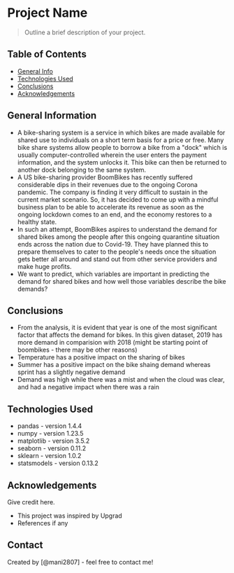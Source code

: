 # Project Name
> Outline a brief description of your project.


## Table of Contents
* [General Info](#general-information)
* [Technologies Used](#technologies-used)
* [Conclusions](#conclusions)
* [Acknowledgements](#acknowledgements)

<!-- You can include any other section that is pertinent to your problem -->

## General Information
- A bike-sharing system is a service in which bikes are made available for shared use to individuals on a short term basis for a price or free. Many bike share systems allow people to borrow a bike from a "dock" which is usually computer-controlled wherein the user enters the payment information, and the system unlocks it. This bike can then be returned to another dock belonging to the same system.
- A US bike-sharing provider BoomBikes has recently suffered considerable dips in their revenues due to the ongoing Corona pandemic. The company is finding it very difficult to sustain in the current market scenario. So, it has decided to come up with a mindful business plan to be able to accelerate its revenue as soon as the ongoing lockdown comes to an end, and the economy restores to a healthy state. 
- In such an attempt, BoomBikes aspires to understand the demand for shared bikes among the people after this ongoing quarantine situation ends across the nation due to Covid-19. They have planned this to prepare themselves to cater to the people's needs once the situation gets better all around and stand out from other service providers and make huge profits.
- We want to predict, which variables are important in predicting the demand for shared bikes and how well those variables describe the bike demands?
<!-- You don't have to answer all the questions - just the ones relevant to your project. -->

## Conclusions
- From the analysis, it is evident that year is one of the most significant factor that affects the demand for bikes. In this given dataset, 2019 has more demand in comparision with 2018 (might be starting point of boombikes - there may be other reasons)
- Temperature has a positive impact on the sharing of bikes
- Summer has a positive impact on the bike shaing demand whereas sprint has a slightly negative demand
- Demand was high while there was a mist and when the cloud was clear, and had a negative impact when there was a rain

<!-- You don't have to answer all the questions - just the ones relevant to your project. -->


## Technologies Used
- pandas - version 1.4.4
- numpy - version 1.23.5
- matplotlib - version 3.5.2
- seaborn - version 0.11.2
- sklearn - version 1.0.2
- statsmodels - version 0.13.2

<!-- As the libraries versions keep on changing, it is recommended to mention the version of library used in this project -->

## Acknowledgements
Give credit here.
- This project was inspired by Upgrad
- References if any 

## Contact
Created by [@mani2807] - feel free to contact me!


<!-- Optional -->
<!-- ## License -->
<!-- This project is open source and available under the [... License](). -->

<!-- You don't have to include all sections - just the one's relevant to your project -->
